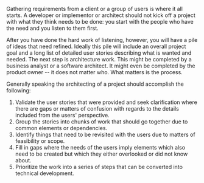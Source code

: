Gathering requirements from a client or a group of users is where it all starts. A developer or implementor or architect should not kick off a project with what they think needs to be done: you start with the people who have the need and you listen to them first.

After you have done the hard work of listening, however, you will have a pile of ideas that need refined. Ideally this pile will include an overall project goal and a long list of detailed user stories describing what is wanted and needed. The next step is architecture work. This might be completed by a business analyst or a software architect. It might even be completed by the product owner -- it does not matter who. What matters is the process.

Generally speaking the architecting of a project should accomplish the following:

1. Validate the user stories that were provided and seek clarification where there are gaps or matters of confusion with regards to the details included from the users' perspective.
2. Group the stories into chunks of work that should go together due to common elements or dependencies.
3. Identify things that need to be revisited with the users due to matters of feasibility or scope. 
4. Fill in gaps where the needs of the users imply elements which also need to be created but which they either overlooked or did not know about.
5. Prioritize the work into a series of steps that can be converted into technical development.


